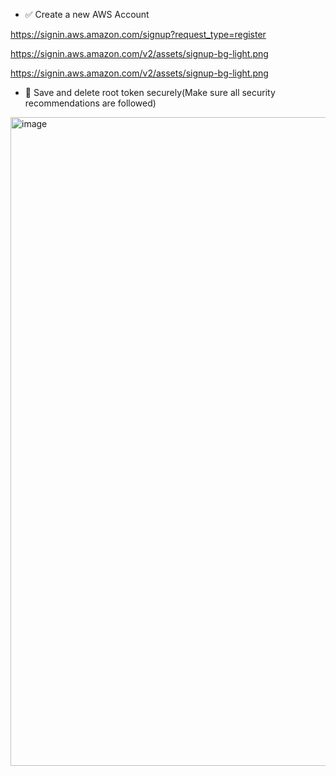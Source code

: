 - ✅ Create a new AWS Account

https://signin.aws.amazon.com/signup?request_type=register

https://signin.aws.amazon.com/v2/assets/signup-bg-light.png

https://signin.aws.amazon.com/v2/assets/signup-bg-light.png


- 🔐 Save and delete root token securely(Make sure all security recommendations are followed)

<img width="1284" height="1038" alt="image" src="https://github.com/user-attachments/assets/9c2a5db3-0bb0-4fb2-b326-0ba46c806330" />



